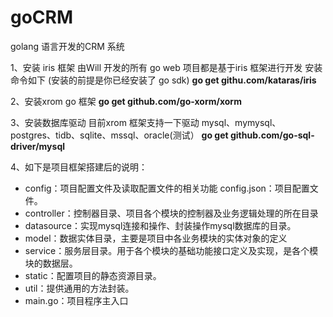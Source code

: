 # goCRM
golang 语言开发的CRM 系统

1、安装  iris 框架 由Will 开发的所有 go web 项目都是基于iris 框架进行开发
     安装命令如下 (安装的前提是你已经安装了 go sdk)
   **go get githu.com/kataras/iris** 

2、安装xrom go 框架
   **go get github.com/go-xorm/xorm**

3、安装数据库驱动
   目前xrom 框架支持一下驱动
   mysql、mymysql、postgres、tidb、sqlite、mssql、oracle(测试）
   **go get github.com/go-sql-driver/mysql**

4、如下是项目框架搭建后的说明：
* config：项目配置文件及读取配置文件的相关功能
  config.json：项目配置文件。
* controller：控制器目录、项目各个模块的控制器及业务逻辑处理的所在目录
* datasource：实现mysql连接和操作、封装操作mysql数据库的目录。
* model：数据实体目录，主要是项目中各业务模块的实体对象的定义
* service：服务层目录。用于各个模块的基础功能接口定义及实现，是各个模块的数据层。
* static：配置项目的静态资源目录。
* util：提供通用的方法封装。
* main.go：项目程序主入口
